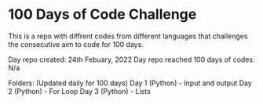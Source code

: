 # 100 Days of Code Challenge
This is a repo with diffrent codes from different languages that challenges the consecutive aim to code for 100 days.

Day repo created: 24th Febuary, 2022
Day repo reached 100 days of codes: N/a

Folders: (Updated daily for 100 days)
Day 1 (Python) - Input and output
Day 2 (Python) - For Loop
Day 3 (Python) - Lists